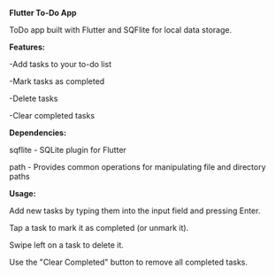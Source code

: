 **Flutter To-Do App**
 
 ToDo app built with Flutter and SQFlite for local data storage.

**Features:**

-Add tasks to your to-do list

-Mark tasks as completed

-Delete tasks

-Clear completed tasks

**Dependencies:**

sqflite - SQLite plugin for Flutter

path - Provides common operations for manipulating file and directory paths

**Usage:**

Add new tasks by typing them into the input field and pressing Enter.

Tap a task to mark it as completed (or unmark it).

Swipe left on a task to delete it.

Use the "Clear Completed" button to remove all completed tasks.
